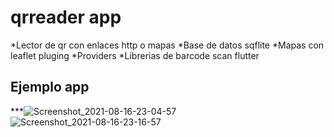# qrreader app

*Lector de qr con enlaces http o mapas
  *Base de datos sqflite
  *Mapas con leaflet pluging
  *Providers
  *Librerias de barcode scan flutter

## Ejemplo app

***![Screenshot_2021-08-16-23-04-57](https://user-images.githubusercontent.com/54634181/129658713-f9359cd5-ef21-4cba-a62d-403972f9e6f5.png)![Screenshot_2021-08-16-23-16-57](https://user-images.githubusercontent.com/54634181/129658739-19366781-2f8a-40e7-887a-8a67a52439d9.png)


